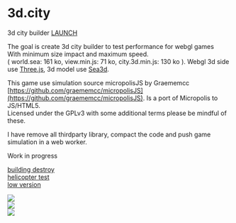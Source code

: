 3d.city
=======

3d city builder [LAUNCH](http://lo-th.github.io/3d.city/index.html)<br>

The goal is create 3d city builder to test performance for webgl games<br>
With minimum size impact and maximum speed.<br>
( world.sea: 161 ko, view.min.js: 71 ko, city.3d.min.js: 130 ko ).
Webgl 3d side use [Three.js](https://github.com/mrdoob/three.js), 3d model use [Sea3d](https://github.com/sunag/sea3d).<br>

This game use simulation source micropolisJS by Graememcc<br>
[https://github.com/graememcc/micropolisJS](https://github.com/graememcc/micropolisJS). Is a port of Micropolis to JS/HTML5.<br>
Licensed under the GPLv3 with some additional terms please be mindful of these.<br>

I have remove all thirdparty library, compact the code and push game simulation in a web worker.

Work in progress

[building destroy](http://lo-th.github.io/3d.city/test_destruct.html)<br>
[helicopter test](http://lo-th.github.io/3d.city/test_helicopter.html)<br>
[low version](http://lo-th.github.io/3d.city/index_low.html)<br>

<a target='_blank' href='http://lo-th.github.io/3d.city/index.html'><img src="http://lo-th.github.io/3d.city/img/preview01.jpg"/></a><br>
<a target='_blank' href='http://lo-th.github.io/3d.city/index.html'><img src="http://lo-th.github.io/3d.city/img/preview02.jpg"/></a><br>
<a target='_blank' href='http://lo-th.github.io/3d.city/index.html'><img src="http://lo-th.github.io/3d.city/img/preview03.jpg"/></a><br>